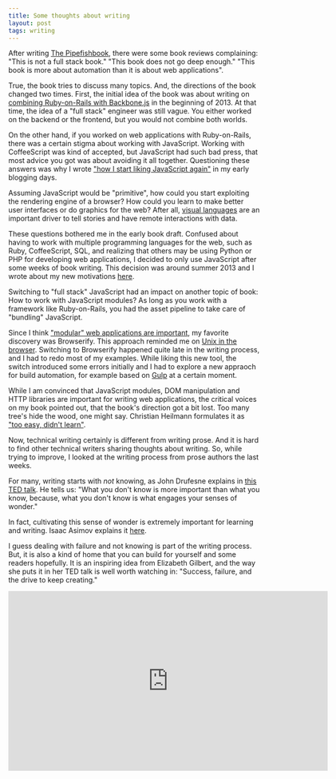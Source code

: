 ```yaml
---
title: Some thoughts about writing
layout: post
tags: writing
---
```

After writing [The Pipefishbook](http://pipefishbook.com), there were some book reviews complaining: "This is not a full stack book." "This book does not go deep enough." "This book is more about automation than it is about web applications".

True, the book tries to discuss many topics. And, the directions of the book changed two times. First, the initial idea of the book was about writing on [combining Ruby-on-Rails with Backbone.js](http://thinkingonthinking.com/writing-on-ruby-and-backbone/) in the beginning of 2013. At that time, the idea of a "full stack" engineer was still vague. You either worked on the backend or the frontend, but you would not combine both worlds.

On the other hand, if you worked on web applications with Ruby-on-Rails, there was a certain stigma about working with JavaScript. Working with CoffeeScript was kind of accepted, but JavaScript had such bad press, that most advice you got was about avoiding it all together. Questioning these answers was why I wrote ["how I start liking JavaScript again"](http://thinkingonthinking.com/how-I-start-liking-javascript-again/) in my early blogging days.

Assuming JavaScript would be "primitive", how could you start exploiting the rendering engine of a browser? How could you learn to make better user interfaces or do graphics for the web? After all, [visual languages](http://thinkingonthinking.com/visual-languages/) are an important driver to tell stories and have remote interactions with data.

These questions bothered me in the early book draft. Confused about having to work with multiple programming languages for the web, such as Ruby, CoffeeScript, SQL, and realizing that others may be using Python or PHP for developing web applications, I decided to only use JavaScript after some weeks of book writing. This decision was around summer 2013 and I wrote about my new motivations [here](http://thinkingonthinking.com/Here-Goes-Your-Web-Stack/).

Switching to "full stack" JavaScript had an impact on another topic of book: How to work with JavaScript modules? As long as you work with a framework like Ruby-on-Rails, you had the asset pipeline to take care of "bundling" JavaScript. 

Since I think ["modular" web applications are important](http://thinkingonthinking.com/what-is-modular-architecture/), my favorite discovery was Browserify. This approach reminded me on [Unix in the browser](http://thinkingonthinking.com/unix-in-the-browser/). Switching to Browserify happened quite late in the writing process, and I had to redo most of my examples. While liking this new tool, the switch introduced some errors initially and I had to explore a new appraoch for build automation, for example based on [Gulp](http://thinkingonthinking.com/intro-to-gulp/) at a certain moment.

While I am convinced that JavaScript modules, DOM manipulation and HTTP libraries are important for writing web applications, the critical voices on my book pointed out, that the book's direction got a bit lost. Too many tree's hide the wood, one might say. Christian Heilmann formulates it as ["too easy, didn't learn"](https://www.youtube.com/watch?v=RHt3L5Lqs50).

Now, technical writing certainly is different from writing prose. And it is hard to find other technical writers sharing thoughts about writing. So, while trying to improve, I looked at the writing process from prose authors the last weeks.

For many, writing starts with *not* knowing, as John Drufesne explains in [this TED talk](https://www.youtube.com/watch?v=urJDbQl5W0I&feature=youtu.be&t=1m18s). He  tells us: "What you don't know is more important than what you know, because, what you don't know is what engages your senses of wonder."

In fact, cultivating this sense of wonder is extremely important for learning and writing. Isaac Asimov explains it [here](https://www.youtube.com/watch?v=1CwUuU6C4pk&feature=youtu.be&t=4m53s).

I guess dealing with failure and not knowing is part of the writing process. But, it is also a kind of home that you can build for yourself and some readers hopefully. It is an inspiring idea from Elizabeth Gilbert, and the way she puts it in her TED talk is well worth watching in: "Success, failure, and the drive to keep creating." 

<iframe src="https://embed-ssl.ted.com/talks/elizabeth_gilbert_success_failure_and_the_drive_to_keep_creating.html" width="640" height="360" frameborder="0" scrolling="no" webkitAllowFullScreen mozallowfullscreen allowFullScreen></iframe>
